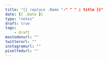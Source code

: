 ```yaml
---
title: "{{ replace .Name "-" " " | title }}"
date: {{ .Date }}
type: "notes"
draft: true
tags:
    - draft
mastodonurl: ""
twitterurl: ""
instagramurl: ""
pixelfedurl: ""
---
```


